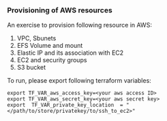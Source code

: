 ### Provisioning of AWS resources

An exercise to provision following resource in AWS:
1. VPC, Sbunets
2. EFS Volume and mount
3. Elastic IP and its association with EC2
3. EC2 and security groups
4. S3 bucket

To run, please export following terraform variables:
```
export TF_VAR_aws_access_key=<your aws access ID>
export TF_VAR_aws_secret_key=<your aws secret key>
export  TF_VAR_private_key_location  = "</path/to/store/privatekey/to/ssh_to_ec2>"
```

